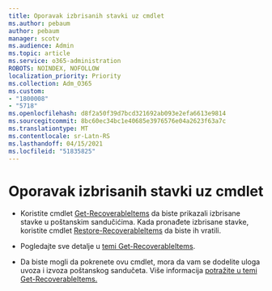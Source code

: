 ```yaml
---
title: Oporavak izbrisanih stavki uz cmdlet
ms.author: pebaum
author: pebaum
manager: scotv
ms.audience: Admin
ms.topic: article
ms.service: o365-administration
ROBOTS: NOINDEX, NOFOLLOW
localization_priority: Priority
ms.collection: Adm_O365
ms.custom:
- "1800008"
- "5718"
ms.openlocfilehash: d8f2a50f39d7bcd321692ab093e2efa6613e9814
ms.sourcegitcommit: 8bc60ec34bc1e40685e3976576e04a2623f63a7c
ms.translationtype: MT
ms.contentlocale: sr-Latn-RS
ms.lasthandoff: 04/15/2021
ms.locfileid: "51835825"
---
```

# <a name="recover-deleted-items-with-cmdlet"></a>Oporavak izbrisanih stavki uz cmdlet

- Koristite cmdlet [Get-RecoverableItems](https://docs.microsoft.com/powershell/module/exchange/get-recoverableitems?view=exchange-ps) da biste prikazali izbrisane stavke u poštanskim sandučićima. Kada pronađete izbrisane stavke, koristite cmdlet [Restore-RecoverableItems](https://docs.microsoft.com/powershell/module/exchange/Restore-RecoverableItems?view=exchange-ps) da biste ih vratili.

- Pogledajte sve detalje u [temi Get-RecoverableItems](https://docs.microsoft.com/powershell/module/exchange/get-recoverableitems?view=exchange-ps).

- Da biste mogli da pokrenete ovu cmdlet, mora da vam se dodelite uloga uvoza i izvoza poštanskog sandučeta. Više informacija [potražite u temi Get-RecoverableItems.](https://docs.microsoft.com/powershell/module/exchange/get-recoverableitems?view=exchange-ps)
